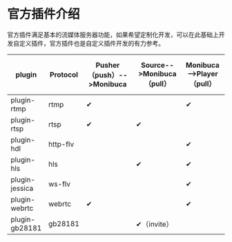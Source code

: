 # 官方插件介绍

官方插件满足基本的流媒体服务器功能，如果希望定制化开发，可以在此基础上开发自定义插件，官方插件也是自定义插件开发的有力参考。

plugin| Protocol | Pusher（push）-->Monibuca  |Source-->Monibuca（pull）|Monibuca-->Player（pull）|Monibuca（push）-->Other Server
|---------| -------------|-------------| -------------|-------------|--
plugin-rtmp|rtmp|✔||✔|
plugin-rtsp|rtsp|✔|✔||
plugin-hdl|http-flv|||✔|
plugin-hls|hls||✔|✔|
plugin-jessica|ws-flv|||✔|
plugin-webrtc|webrtc|✔||✔
plugin-gb28181|gb28181||✔（invite）|